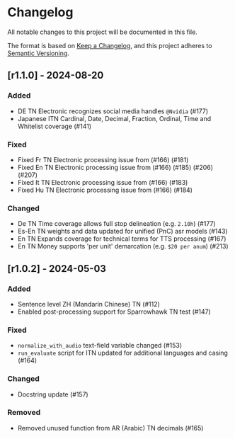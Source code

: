 # Changelog

All notable changes to this project will be documented in this file.

The format is based on [Keep a Changelog](https://keepachangelog.com/en/1.1.0/),
and this project adheres to [Semantic Versioning](https://semver.org/spec/v2.0.0.html).

## [r1.1.0] - 2024-08-20

### Added

- DE TN Electronic recognizes social media handles `@Nvidia` (#177) 
- Japanese ITN Cardinal, Date, Decimal, Fraction, Ordinal, Time and Whitelist coverage (#141)

### Fixed

- Fixed Fr TN Electronic processing issue from (#166) (#181)
- Fixed En TN Electronic processing issue from (#166) (#185) (#206) (#207)
- Fixed It TN Electronic processing issue from (#166) (#183)
- Fixed Hu TN Electronic processing issue from (#166) (#184)


### Changed

- De TN Time coverage allows full stop delineation (e.g. `2.10h`) (#177)
- Es-En TN weights and data updated for unified (PnC) asr models (#143)
- En TN Expands coverage for technical terms for TTS processing (#167)
- En TN Money supports 'per unit' demarcation (e.g. `$20 per anum`) (#213)


## [r1.0.2] - 2024-05-03

### Added

- Sentence level ZH (Mandarin Chinese) TN (#112)
- Enabled post-processing support for Sparrowhawk TN test (#147) 

### Fixed

- `normalize_with_audio` text-field variable changed (#153)
- `run_evaluate` script for ITN updated for additional languages and casing (#164)

### Changed

- Docstring update (#157)


### Removed

- Removed unused function from AR (Arabic) TN decimals (#165)
